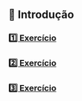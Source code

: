 ## 🌱 Introdução

### [1️⃣ Exercício](exercicio-1)

### [2️⃣ Exercício](exercicio-2)

### [3️⃣ Exercício](exercicio-3)
